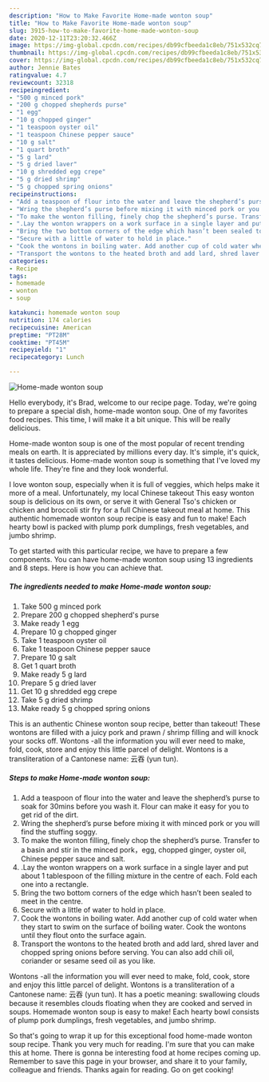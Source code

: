 ```yaml
---
description: "How to Make Favorite Home-made wonton soup"
title: "How to Make Favorite Home-made wonton soup"
slug: 3915-how-to-make-favorite-home-made-wonton-soup
date: 2020-12-11T23:20:32.466Z
image: https://img-global.cpcdn.com/recipes/db99cfbeeda1c8eb/751x532cq70/home-made-wonton-soup-recipe-main-photo.jpg
thumbnail: https://img-global.cpcdn.com/recipes/db99cfbeeda1c8eb/751x532cq70/home-made-wonton-soup-recipe-main-photo.jpg
cover: https://img-global.cpcdn.com/recipes/db99cfbeeda1c8eb/751x532cq70/home-made-wonton-soup-recipe-main-photo.jpg
author: Jennie Bates
ratingvalue: 4.7
reviewcount: 32318
recipeingredient:
- "500 g minced pork"
- "200 g chopped shepherds purse"
- "1 egg"
- "10 g chopped ginger"
- "1 teaspoon oyster oil"
- "1 teaspoon Chinese pepper sauce"
- "10 g salt"
- "1 quart broth"
- "5 g lard"
- "5 g dried laver"
- "10 g shredded egg crepe"
- "5 g dried shrimp"
- "5 g chopped spring onions"
recipeinstructions:
- "Add a teaspoon of flour into the water and leave the shepherd’s purse to soak for 30mins before you wash it. Flour can make it easy for you to get rid of the dirt."
- "Wring the shepherd’s purse before mixing it with minced pork or you will find the stuffing soggy."
- "To make the wonton filling, finely chop the shepherd’s purse. Transfer to a basin and stir in the minced pork，egg, chopped ginger, oyster oil, Chinese pepper sauce and salt."
- ".Lay the wonton wrappers on a work surface in a single layer and put about 1 tablespoon of the filling mixture in the centre of each. Fold each one into a rectangle."
- "Bring the two bottom corners of the edge which hasn’t been sealed to meet in the centre."
- "Secure with a little of water to hold in place."
- "Cook the wontons in boiling water. Add another cup of cold water when they start to swim on the surface of boiling water. Cook the wontons until they flout onto the surface again."
- "Transport the wontons to the heated broth and add lard, shred laver and chopped spring onions before serving. You can also add chili oil, coriander or sesame seed oil as you like."
categories:
- Recipe
tags:
- homemade
- wonton
- soup

katakunci: homemade wonton soup 
nutrition: 174 calories
recipecuisine: American
preptime: "PT28M"
cooktime: "PT45M"
recipeyield: "1"
recipecategory: Lunch

---
```



![Home-made wonton soup](https://img-global.cpcdn.com/recipes/db99cfbeeda1c8eb/751x532cq70/home-made-wonton-soup-recipe-main-photo.jpg)

Hello everybody, it's Brad, welcome to our recipe page. Today, we're going to prepare a special dish, home-made wonton soup. One of my favorites food recipes. This time, I will make it a bit unique. This will be really delicious.

Home-made wonton soup is one of the most popular of recent trending meals on earth. It is appreciated by millions every day. It's simple, it's quick, it tastes delicious. Home-made wonton soup is something that I've loved my whole life. They're fine and they look wonderful.

I love wonton soup, especially when it is full of veggies, which helps make it more of a meal. Unfortunately, my local Chinese takeout This easy wonton soup is delicious on its own, or serve it with General Tso&#39;s chicken or chicken and broccoli stir fry for a full Chinese takeout meal at home. This authentic homemade wonton soup recipe is easy and fun to make! Each hearty bowl is packed with plump pork dumplings, fresh vegetables, and jumbo shrimp.


To get started with this particular recipe, we have to prepare a few components. You can have home-made wonton soup using 13 ingredients and 8 steps. Here is how you can achieve that.

<!--inarticleads1-->

##### The ingredients needed to make Home-made wonton soup:

1. Take 500 g minced pork
1. Prepare 200 g chopped shepherd&#39;s purse
1. Make ready 1 egg
1. Prepare 10 g chopped ginger
1. Take 1 teaspoon oyster oil
1. Take 1 teaspoon Chinese pepper sauce
1. Prepare 10 g salt
1. Get 1 quart broth
1. Make ready 5 g lard
1. Prepare 5 g dried laver
1. Get 10 g shredded egg crepe
1. Take 5 g dried shrimp
1. Make ready 5 g chopped spring onions


This is an authentic Chinese wonton soup recipe, better than takeout! These wontons are filled with a juicy pork and prawn / shrimp filling and will knock your socks off. Wontons -all the information you will ever need to make, fold, cook, store and enjoy this little parcel of delight. Wontons is a transliteration of a Cantonese name: 云吞 (yun tun). 

<!--inarticleads2-->

##### Steps to make Home-made wonton soup:

1. Add a teaspoon of flour into the water and leave the shepherd’s purse to soak for 30mins before you wash it. Flour can make it easy for you to get rid of the dirt.
1. Wring the shepherd’s purse before mixing it with minced pork or you will find the stuffing soggy.
1. To make the wonton filling, finely chop the shepherd’s purse. Transfer to a basin and stir in the minced pork，egg, chopped ginger, oyster oil, Chinese pepper sauce and salt.
1. .Lay the wonton wrappers on a work surface in a single layer and put about 1 tablespoon of the filling mixture in the centre of each. Fold each one into a rectangle.
1. Bring the two bottom corners of the edge which hasn’t been sealed to meet in the centre.
1. Secure with a little of water to hold in place.
1. Cook the wontons in boiling water. Add another cup of cold water when they start to swim on the surface of boiling water. Cook the wontons until they flout onto the surface again.
1. Transport the wontons to the heated broth and add lard, shred laver and chopped spring onions before serving. You can also add chili oil, coriander or sesame seed oil as you like.


Wontons -all the information you will ever need to make, fold, cook, store and enjoy this little parcel of delight. Wontons is a transliteration of a Cantonese name: 云吞 (yun tun). It has a poetic meaning: swallowing clouds because it resembles clouds floating when they are cooked and served in soups. Homemade wonton soup is easy to make! Each hearty bowl consists of plump pork dumplings, fresh vegetables, and jumbo shrimp. 

So that's going to wrap it up for this exceptional food home-made wonton soup recipe. Thank you very much for reading. I'm sure that you can make this at home. There is gonna be interesting food at home recipes coming up. Remember to save this page in your browser, and share it to your family, colleague and friends. Thanks again for reading. Go on get cooking!
